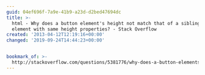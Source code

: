 ```yaml
---
guid: 04ef696f-7a9e-41b9-a23d-d2bed47694dc
title: >-
  html - Why does a button element's height not match that of a sibling input
  element with same height properties? - Stack Overflow
created: '2013-04-12T12:19:16+00:00'
changed: '2019-09-24T14:44:23+00:00'


bookmark_of: >-
  http://stackoverflow.com/questions/5381776/why-does-a-button-elements-height-not-match-that-of-a-sibling-input-element-wit
---
```




